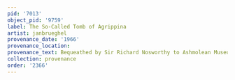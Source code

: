 ```yaml
---
pid: '7013'
object_pid: '9759'
label: The So-Called Tomb of Agrippina
artist: janbrueghel
provenance_date: '1966'
provenance_location:
provenance_text: Bequeathed by Sir Richard Nosworthy to Ashmolean Museum
collection: provenance
order: '2366'
---
```

